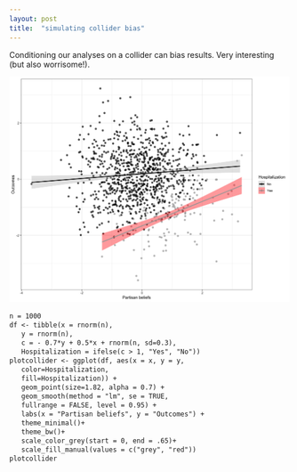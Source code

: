 ```yaml
---
layout: post
title:  "simulating collider bias"
---
```

Conditioning our analyses on a collider can bias results. Very interesting (but also worrisome!).

![image](/assets/images/colliderplot11.png)

```
n = 1000
df <- tibble(x = rnorm(n),
   y = rnorm(n),
   c = - 0.7*y + 0.5*x + rnorm(n, sd=0.3),
   Hospitalization = ifelse(c > 1, "Yes", "No"))
plotcollider <- ggplot(df, aes(x = x, y = y, 
   color=Hospitalization,
   fill=Hospitalization)) +
   geom_point(size=1.82, alpha = 0.7) +
   geom_smooth(method = "lm", se = TRUE, 
   fullrange = FALSE, level = 0.95) +
   labs(x = "Partisan beliefs", y = "Outcomes") +
   theme_minimal()+
   theme_bw()+
   scale_color_grey(start = 0, end = .65)+ 
   scale_fill_manual(values = c("grey", "red"))
plotcollider 
```
